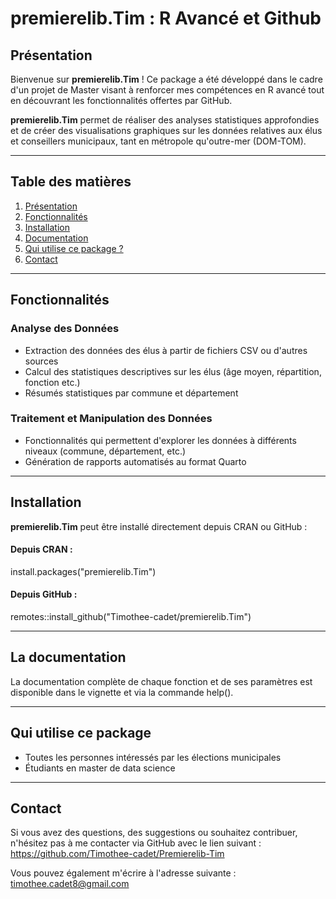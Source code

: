 # premierelib.Tim : R Avancé et Github

## **Présentation**
Bienvenue sur **premierelib.Tim** ! Ce package a été développé dans le cadre d'un projet de Master visant à renforcer mes compétences en R avancé tout en découvrant les fonctionnalités offertes par GitHub.

**premierelib.Tim** permet de réaliser des analyses statistiques approfondies et de créer des visualisations graphiques sur les données relatives aux élus et conseillers municipaux, tant en métropole qu'outre-mer (DOM-TOM). 

---


## **Table des matières**

1. [Présentation](#présentation)
2. [Fonctionnalités](#fonctionnalités)
3. [Installation](#installation)
4. [Documentation](#documentation)
5. [Qui utilise ce package ?](#qui-utilise-ce-package)
6. [Contact](#contact)


---


## **Fonctionnalités**

### Analyse des Données
- Extraction des données des élus à partir de fichiers CSV ou d'autres sources
- Calcul des statistiques descriptives sur les élus (âge moyen, répartition, fonction etc.)
- Résumés statistiques par commune et département


### Traitement et Manipulation des Données
- Fonctionnalités qui permettent d'explorer les données à différents niveaux (commune, département, etc.)
- Génération de rapports automatisés au format Quarto


---


## **Installation**

**premierelib.Tim** peut être installé directement depuis CRAN ou GitHub :

#### Depuis CRAN :
install.packages("premierelib.Tim")

#### Depuis GitHub :
remotes::install_github("Timothee-cadet/premierelib.Tim")


---


## **La documentation** 
La documentation complète de chaque fonction et de ses paramètres est disponible dans le vignette et via la commande help(). 


---


## **Qui utilise ce package**
- Toutes les personnes intéressés par les élections municipales
- Étudiants en master de data science


---


## **Contact**
Si vous avez des questions, des suggestions ou souhaitez contribuer, n'hésitez pas à me contacter via GitHub avec le lien suivant :
https://github.com/Timothee-cadet/Premierelib-Tim

Vous pouvez également m'écrire à l'adresse suivante :
timothee.cadet8@gmail.com

